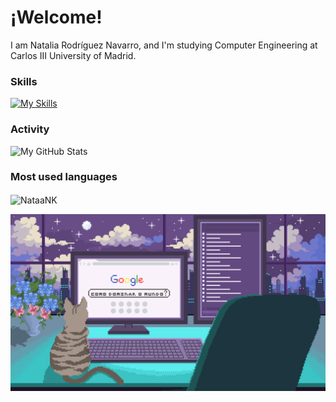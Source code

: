 # ¡Welcome! 
I am Natalia Rodríguez Navarro, and I'm studying Computer Engineering at Carlos III University of Madrid.

### Skills
[![My Skills](https://skillicons.dev/icons?i=c,cs,cpp,linux,clion,js,html,css,nodejs,py,pycharm,r,replit,sklearn,vscode)](https://skillicons.dev)

### Activity
![My GitHub Stats](https://github-readme-stats.vercel.app/api?username=NataaNK&show_icons=true&theme=cobalt)

### Most used languages
<p><img align="center" src="https://github-readme-stats.vercel.app/api/top-langs?username=NataaNK&show_icons=true&locale=en&layout=compact" alt="NataaNK" /></p>

![](https://github.com/NataaNK/NataaNK/blob/main/Pixilart%20-%20Live%20on.gif)
